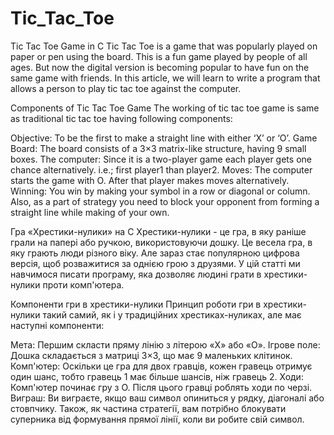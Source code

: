 # Tic_Tac_Toe
Tic Tac Toe Game in C
Tic Tac Toe is a game that was popularly played on paper or pen using the board. This is a fun game played by people of all ages. But now the digital version is becoming popular to have fun on the same game with friends. In this article, we will learn to write a program that allows a person to play tic tac toe against the computer.

Components of Tic Tac Toe Game
The working of tic tac toe game is same as traditional tic tac toe having following components:

Objective: To be the first to make a straight line with either ‘X’ or ‘O’.
Game Board: The board consists of a 3×3 matrix-like structure, having 9 small boxes.
The computer: Since it is a two-player game each player gets one chance alternatively. i.e.; first player1 than player2.
Moves: The computer starts the game with O. After that player makes moves alternatively.
Winning: You win by making your symbol in a row or diagonal or column. Also, as a part of strategy you need to block your opponent from forming a straight line while making of your own.


Гра «Хрестики-нулики» на C
Хрестики-нулики - це гра, в яку раніше грали на папері або ручкою, використовуючи дошку. Це весела гра, в яку грають люди різного віку. Але зараз стає популярною цифрова версія, щоб розважитися за однією грою з друзями. У цій статті ми навчимося писати програму, яка дозволяє людині грати в хрестики-нулики проти комп'ютера.

Компоненти гри в хрестики-нулики
Принцип роботи гри в хрестики-нулики такий самий, як і у традиційних хрестиках-нуликах, але має наступні компоненти:

Мета: Першим скласти пряму лінію з літерою «Х» або «О».
Ігрове поле: Дошка складається з матриці 3×3, що має 9 маленьких клітинок.
Комп'ютер: Оскільки це гра для двох гравців, кожен гравець отримує один шанс, тобто гравець 1 має більше шансів, ніж гравець 2.
Ходи: Комп'ютер починає гру з O. Після цього гравці роблять ходи по черзі.
Виграш: Ви виграєте, якщо ваш символ опиниться у рядку, діагоналі або стовпчику. Також, як частина стратегії, вам потрібно блокувати суперника від формування прямої лінії, коли ви робите свій символ.
